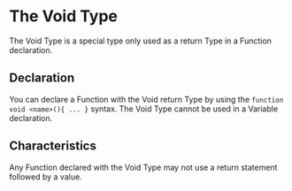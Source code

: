 # The Void Type
The Void Type is a special type only used as a return Type in a Function declaration.

## Declaration 
You can declare a Function with the Void return Type by using the `function void <name>(){ ... }` syntax. The Void Type cannot be used in a Variable declaration.

## Characteristics
Any Function declared with the Void Type may not use a return statement followed by a value.
